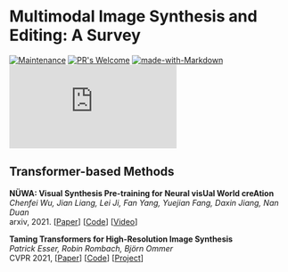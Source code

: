 # Multimodal Image Synthesis and Editing: A Survey

<!-- [![Survey](https://cdn.rawgit.com/sindresorhus/awesome/d7305f38d29fed78fa85652e3a63e154dd8e8829/media/badge.svg)](https://github.com/sindresorhus/awesome)  -->
[![Maintenance](https://img.shields.io/badge/Maintained%3F-yes-green.svg)](https://GitHub.com/Naereen/StrapDown.js/graphs/commit-activity) 
[![PR's Welcome](https://img.shields.io/badge/PRs-welcome-brightgreen.svg?style=flat)](http://makeapullrequest.com) 
[![made-with-Markdown](https://img.shields.io/badge/Made%20with-Markdown-1f425f.svg)](http://commonmark.org)
[![GitHub license](https://badgen.net/github/license/Naereen/Strapdown.js)](https://github.com/Naereen/StrapDown.js/blob/master/LICENSE)
<!-- [![Documentation Status](https://readthedocs.org/projects/ansicolortags/badge/?version=latest)](http://ansicolortags.readthedocs.io/?badge=latest) -->


## Transformer-based Methods

**NÜWA: Visual Synthesis Pre-training for Neural visUal World creAtion**<br>
*Chenfei Wu, Jian Liang, Lei Ji, Fan Yang, Yuejian Fang, Daxin Jiang, Nan Duan*<br>
arxiv, 2021. [[Paper](https://arxiv.org/abs/2111.12417)] [[Code](https://github.com/microsoft/NUWA)] [[Video](https://youtu.be/C9CTnZJ9ZE0)]

**Taming Transformers for High-Resolution Image Synthesis**<br>
*Patrick Esser, Robin Rombach, Björn Ommer*<br>
CVPR 2021, [[Paper](https://openaccess.thecvf.com/content/CVPR2021/papers/Esser_Taming_Transformers_for_High-Resolution_Image_Synthesis_CVPR_2021_paper.pdf)] [[Code](https://github.com/CompVis/taming-transformers)] [[Project](https://compvis.github.io/taming-transformers/)]
